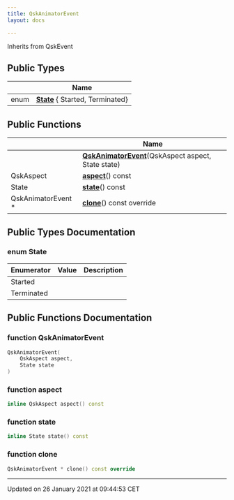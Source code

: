 ```yaml
---
title: QskAnimatorEvent
layout: docs

---
```





Inherits from QskEvent

## Public Types

|                | Name           |
| -------------- | -------------- |
| enum| **[State](/docs/classes/class_qsk_animator_event/#enum-state)** { Started, Terminated} |

## Public Functions

|                | Name           |
| -------------- | -------------- |
| | **[QskAnimatorEvent](/docs/classes/class_qsk_animator_event/#function-qskanimatorevent)**(QskAspect aspect, State state) |
| QskAspect | **[aspect](/docs/classes/class_qsk_animator_event/#function-aspect)**() const |
| State | **[state](/docs/classes/class_qsk_animator_event/#function-state)**() const |
| QskAnimatorEvent * | **[clone](/docs/classes/class_qsk_animator_event/#function-clone)**() const override |

## Public Types Documentation

### enum State

| Enumerator | Value | Description |
| ---------- | ----- | ----------- |
| Started | |   |
| Terminated | |   |




## Public Functions Documentation

### function QskAnimatorEvent

```cpp
QskAnimatorEvent(
    QskAspect aspect,
    State state
)
```


### function aspect

```cpp
inline QskAspect aspect() const
```


### function state

```cpp
inline State state() const
```


### function clone

```cpp
QskAnimatorEvent * clone() const override
```


-------------------------------

Updated on 26 January 2021 at 09:44:53 CET